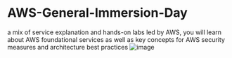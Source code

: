 # AWS-General-Immersion-Day
a mix of service explanation and hands-on labs led by AWS, you will learn about AWS foundational services as well as key concepts for AWS security measures and architecture best practices
![image](https://github.com/cloudsketchnote/AWS-General-Immersion-Day/assets/89719597/fb53bf9a-7fac-46a6-a729-1dc75bbaeb03)

